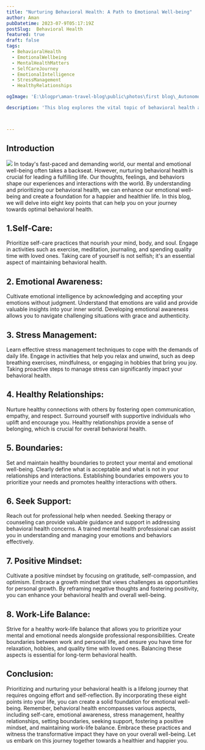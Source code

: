 ```yaml
---
title: "Nurturing Behavioral Health: A Path to Emotional Well-being"
author: Aman
pubDatetime: 2023-07-9T05:17:19Z
postSlug:  Behavioral Health
featured: true
draft: false
tags:
  - BehavioralHealth
  - EmotionalWellbeing
  - MentalHealthMatters
  - SelfCareJourney
  - EmotionalIntelligence
  - StressManagement
  - HealthyRelationships  

ogImage: 'E:\blogpr\aman-travel-blog\public\photos\first blog\_Autonomous Wea 0.png'

description: 'This blog explores the vital topic of behavioral health and its significance in fostering emotional well-being. Discover eight essential points to consider for maintaining and enhancing your mental and emotional wellness.'



---
```

## Introduction
![](https://pacifichealthsystems.com/wp-content/uploads/2021/05/mental-health-image.jpg)
In today's fast-paced and demanding world, our mental and emotional well-being often takes a backseat. However, nurturing behavioral health is crucial for leading a fulfilling life. Our thoughts, feelings, and behaviors shape our experiences and interactions with the world. By understanding and prioritizing our behavioral health, we can enhance our emotional well-being and create a foundation for a happier and healthier life. In this blog, we will delve into eight key points that can help you on your journey towards optimal behavioral health.

## 1.Self-Care:
 Prioritize self-care practices that nourish your mind, body, and soul. Engage in activities such as exercise, meditation, journaling, and spending quality time with loved ones. Taking care of yourself is not selfish; it's an essential aspect of maintaining behavioral health.

## 2. Emotional Awareness:
 Cultivate emotional intelligence by acknowledging and accepting your emotions without judgment. Understand that emotions are valid and provide valuable insights into your inner world. Developing emotional awareness allows you to navigate challenging situations with grace and authenticity.

## 3. Stress Management:
 Learn effective stress management techniques to cope with the demands of daily life. Engage in activities that help you relax and unwind, such as deep breathing exercises, mindfulness, or engaging in hobbies that bring you joy. Taking proactive steps to manage stress can significantly impact your behavioral health.

## 4. Healthy Relationships:
 Nurture healthy connections with others by fostering open communication, empathy, and respect. Surround yourself with supportive individuals who uplift and encourage you. Healthy relationships provide a sense of belonging, which is crucial for overall behavioral health.

## 5. Boundaries: 
Set and maintain healthy boundaries to protect your mental and emotional well-being. Clearly define what is acceptable and what is not in your relationships and interactions. Establishing boundaries empowers you to prioritize your needs and promotes healthy interactions with others.

## 6. Seek Support:
 Reach out for professional help when needed. Seeking therapy or counseling can provide valuable guidance and support in addressing behavioral health concerns. A trained mental health professional can assist you in understanding and managing your emotions and behaviors effectively.

## 7. Positive Mindset:
 Cultivate a positive mindset by focusing on gratitude, self-compassion, and optimism. Embrace a growth mindset that views challenges as opportunities for personal growth. By reframing negative thoughts and fostering positivity, you can enhance your behavioral health and overall well-being.

## 8. Work-Life Balance:
 Strive for a healthy work-life balance that allows you to prioritize your mental and emotional needs alongside professional responsibilities. Create boundaries between work and personal life, and ensure you have time for relaxation, hobbies, and quality time with loved ones. Balancing these aspects is essential for long-term behavioral health.

## Conclusion:
Prioritizing and nurturing your behavioral health is a lifelong journey that requires ongoing effort and self-reflection. By incorporating these eight points into your life, you can create a solid foundation for emotional well-being. Remember, behavioral health encompasses various aspects, including self-care, emotional awareness, stress management, healthy relationships, setting boundaries, seeking support, fostering a positive mindset, and maintaining work-life balance. Embrace these practices and witness the transformative impact they have on your overall well-being. Let us embark on this journey together towards a healthier and happier you.